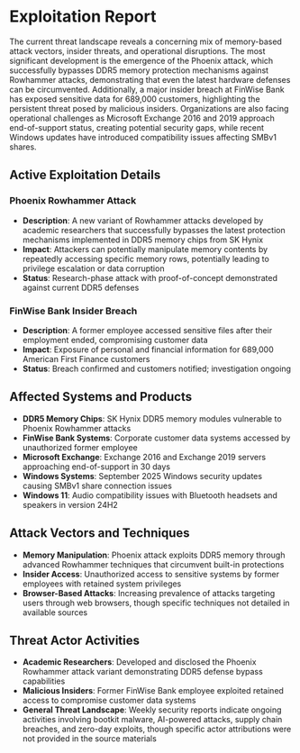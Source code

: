# Exploitation Report

The current threat landscape reveals a concerning mix of memory-based attack vectors, insider threats, and operational disruptions. The most significant development is the emergence of the Phoenix attack, which successfully bypasses DDR5 memory protection mechanisms against Rowhammer attacks, demonstrating that even the latest hardware defenses can be circumvented. Additionally, a major insider breach at FinWise Bank has exposed sensitive data for 689,000 customers, highlighting the persistent threat posed by malicious insiders. Organizations are also facing operational challenges as Microsoft Exchange 2016 and 2019 approach end-of-support status, creating potential security gaps, while recent Windows updates have introduced compatibility issues affecting SMBv1 shares.

## Active Exploitation Details

### Phoenix Rowhammer Attack
- **Description**: A new variant of Rowhammer attacks developed by academic researchers that successfully bypasses the latest protection mechanisms implemented in DDR5 memory chips from SK Hynix
- **Impact**: Attackers can potentially manipulate memory contents by repeatedly accessing specific memory rows, potentially leading to privilege escalation or data corruption
- **Status**: Research-phase attack with proof-of-concept demonstrated against current DDR5 defenses

### FinWise Bank Insider Breach
- **Description**: A former employee accessed sensitive files after their employment ended, compromising customer data
- **Impact**: Exposure of personal and financial information for 689,000 American First Finance customers
- **Status**: Breach confirmed and customers notified; investigation ongoing

## Affected Systems and Products

- **DDR5 Memory Chips**: SK Hynix DDR5 memory modules vulnerable to Phoenix Rowhammer attacks
- **FinWise Bank Systems**: Corporate customer data systems accessed by unauthorized former employee
- **Microsoft Exchange**: Exchange 2016 and Exchange 2019 servers approaching end-of-support in 30 days
- **Windows Systems**: September 2025 Windows security updates causing SMBv1 share connection issues
- **Windows 11**: Audio compatibility issues with Bluetooth headsets and speakers in version 24H2

## Attack Vectors and Techniques

- **Memory Manipulation**: Phoenix attack exploits DDR5 memory through advanced Rowhammer techniques that circumvent built-in protections
- **Insider Access**: Unauthorized access to sensitive systems by former employees with retained system privileges
- **Browser-Based Attacks**: Increasing prevalence of attacks targeting users through web browsers, though specific techniques not detailed in available sources

## Threat Actor Activities

- **Academic Researchers**: Developed and disclosed the Phoenix Rowhammer attack variant demonstrating DDR5 defense bypass capabilities
- **Malicious Insiders**: Former FinWise Bank employee exploited retained access to compromise customer data systems
- **General Threat Landscape**: Weekly security reports indicate ongoing activities involving bootkit malware, AI-powered attacks, supply chain breaches, and zero-day exploits, though specific actor attributions were not provided in the source materials